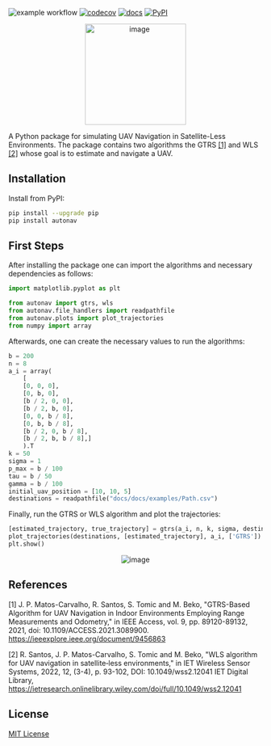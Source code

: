 ![example workflow](https://github.com/ricardo-s-santos/AutoNAV/actions/workflows/test.yml/badge.svg)
[![codecov](https://codecov.io/gh/ricardo-s-santos/AutoNAV/graph/badge.svg?token=LCR7KDRK3E)](https://codecov.io/gh/ricardo-s-santos/AutoNAV)
[![docs](https://img.shields.io/badge/docs-click_here-blue.svg)](https://ricardo-s-santos.github.io/AutoNAV/)
[![PyPI](https://img.shields.io/pypi/v/autonav)](https://pypi.org/project/autonav/)

<p align="center">
  <img src="https://github.com/ricardo-s-santos/AutoNAV/blob/main/docs/docs/figures/icon.png?raw=true" alt="image" width="200" height="auto">
</p>

A Python package for simulating UAV Navigation in Satellite-Less Environments. The package contains two algorithms the GTRS <a href="https://ieeexplore.ieee.org/document/9456863">[1]</a> and WLS <a href="https://ietresearch.onlinelibrary.wiley.com/doi/full/10.1049/wss2.12041">[2]</a>  whose goal is to estimate and navigate a UAV.

## Installation

Install from PyPI:

```sh
pip install --upgrade pip
pip install autonav
```

## First Steps

After installing the package one can import the algorithms and necessary dependencies as follows:

```python
import matplotlib.pyplot as plt

from autonav import gtrs, wls
from autonav.file_handlers import readpathfile
from autonav.plots import plot_trajectories
from numpy import array
```

Afterwards, one can create the necessary values to run the algorithms:

```python
b = 200
n = 8
a_i = array(
    [
    [0, 0, 0],
    [0, b, 0],
    [b / 2, 0, 0],
    [b / 2, b, 0],
    [0, 0, b / 8],
    [0, b, b / 8],
    [b / 2, 0, b / 8],
    [b / 2, b, b / 8],]
    ).T
k = 50
sigma = 1
p_max = b / 100
tau = b / 50
gamma = b / 100
initial_uav_position = [10, 10, 5]
destinations = readpathfile("docs/docs/examples/Path.csv")
```

Finally, run the GTRS or WLS algorithm and plot the trajectories:

```python
[estimated_trajectory, true_trajectory] = gtrs(a_i, n, k, sigma, destinations, initial_uav_position, p_max, tau, gamma)
plot_trajectories(destinations, [estimated_trajectory], a_i, ['GTRS'])
plt.show()
```

<p align="center">
  <img src="https://github.com/ricardo-s-santos/AutoNAV/blob/main/docs/docs/figures/trajectories_plot.png?raw=true" alt="image" width="auto" height="auto">
</p>

## References

[1] J. P. Matos-Carvalho, R. Santos, S. Tomic and M. Beko, "GTRS-Based Algorithm for UAV Navigation in Indoor Environments Employing Range Measurements and Odometry," in IEEE Access, vol. 9, pp. 89120-89132, 2021, doi: 10.1109/ACCESS.2021.3089900. https://ieeexplore.ieee.org/document/9456863

[2] R. Santos, J. P. Matos-Carvalho, S. Tomic and M. Beko, "WLS algorithm for UAV navigation in satellite‐less environments," in IET Wireless Sensor Systems, 2022, 12, (3-4), p. 93-102, DOI: 10.1049/wss2.12041
IET Digital Library, https://ietresearch.onlinelibrary.wiley.com/doi/full/10.1049/wss2.12041

## License

[MIT License](LICENSE.txt)
